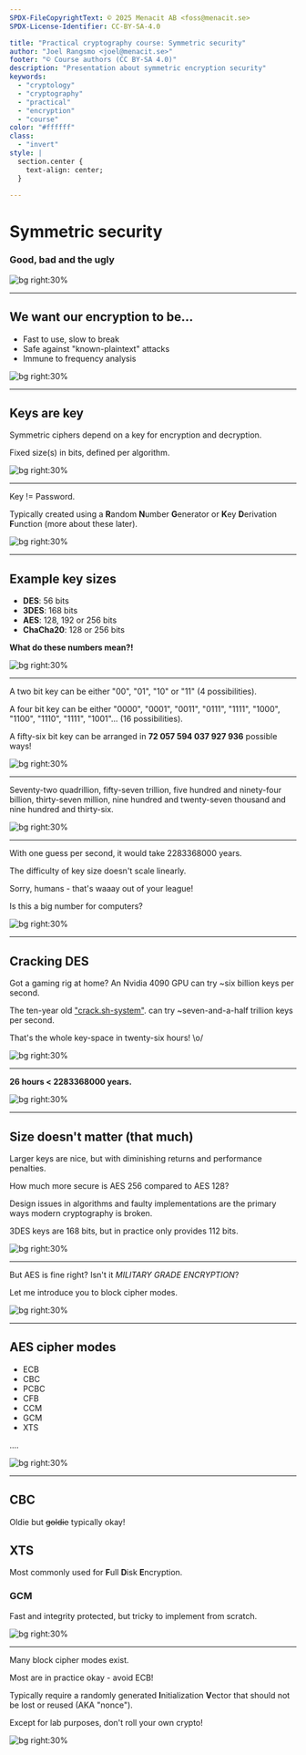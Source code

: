 ```yaml
---
SPDX-FileCopyrightText: © 2025 Menacit AB <foss@menacit.se>
SPDX-License-Identifier: CC-BY-SA-4.0

title: "Practical cryptography course: Symmetric security"
author: "Joel Rangsmo <joel@menacit.se>"
footer: "© Course authors (CC BY-SA 4.0)"
description: "Presentation about symmetric encryption security"
keywords:
  - "cryptology"
  - "cryptography"
  - "practical"
  - "encryption"
  - "course"
color: "#ffffff"
class:
  - "invert"
style: |
  section.center {
    text-align: center;
  }

---
```

<!-- _footer: "%ATTRIBUTION_PREFIX% Scott Skippy (CC BY-SA 2.0)" -->
# Symmetric security
### Good, bad and the ugly

![bg right:30%](images/08-dice.jpg)

---
<!-- _footer: "%ATTRIBUTION_PREFIX% Scott Skippy (CC BY-SA 2.0)" -->
## We want our encryption to be...
- Fast to use, slow to break
- Safe against "known-plaintext" attacks  
- Immune to frequency analysis

![bg right:30%](images/08-dice.jpg)

---
<!-- _footer: "%ATTRIBUTION_PREFIX% Brendan J (CC BY 2.0)" -->
## Keys are key
Symmetric ciphers depend on a key for
encryption and decryption.  

Fixed size(s) in bits,
defined per algorithm.

![bg right:30%](images/08-rusty_key.jpg)

---
<!-- _footer: "%ATTRIBUTION_PREFIX% Halfrain (CC BY-SA 2.0)" -->
Key != Password.  

Typically created using a
**R**andom **N**umber **G**enerator or
**K**ey **D**erivation **F**unction
(more about these later).

![bg right:30%](images/08-cherry_trees.jpg)

---
<!-- _footer: "%ATTRIBUTION_PREFIX% Marcin Wichary (CC BY 2.0)" -->
## Example key sizes
- **DES**: 56 bits
- **3DES**: 168 bits
- **AES**: 128, 192 or 256 bits
- **ChaCha20**: 128 or 256 bits
  
**What do these numbers mean?!**

![bg right:30%](images/08-random_numbers.jpg)

---
<!-- _footer: "%ATTRIBUTION_PREFIX% Halfrain (CC BY-SA 2.0)" -->
A two bit key can be either
"00", "01", "10" or "11" (4 possibilities).

A four bit key can be either
"0000", "0001", "0011", "0111", "1111",
"1000", "1100", "1110", "1111", "1001"...
(16 possibilities).

A fifty-six bit key can be arranged in
**72 057 594 037 927 936** possible ways!

![bg right:30%](images/08-planetarium_projector.jpg)

---
<!-- _footer: "%ATTRIBUTION_PREFIX% Halfrain (CC BY-SA 2.0)" -->
Seventy-two quadrillion,
fifty-seven trillion,
five hundred and ninety-four billion,
thirty-seven million, nine hundred and
twenty-seven thousand and nine hundred
and thirty-six.

![bg right:30%](images/08-planetarium_projector.jpg)

---
<!-- _footer: "%ATTRIBUTION_PREFIX% The Preiser Project (CC BY 2.0)" -->
With one guess per second,
it would take 2283368000 years.  

The difficulty of key size
doesn't scale linearly.  
  
Sorry, humans -
that's waaay out of your league!  

Is this a big number for computers?

![bg right:30%](images/08-pcb_man.jpg)

---
<!-- _footer: "%ATTRIBUTION_PREFIX% Asparukh Akanayev (CC BY 2.0)" -->
## Cracking DES
Got a gaming rig at home?
An Nvidia 4090 GPU can try 
~six billion keys per second.  

The ten-year old ["crack.sh-system"](https://crack.sh/).
can try ~seven-and-a-half trillion
keys per second.  
  
That's the whole key-space in
twenty-six hours! \o/

![bg right:30%](images/08-brick_hole.jpg)

---
<!-- _footer: "%ATTRIBUTION_PREFIX% Randy Adams (CC BY-SA 2.0)" -->
**26 hours \< 2283368000 years.**

![bg right:30%](images/08-mannequin.jpg)

---
<!-- _footer: "%ATTRIBUTION_PREFIX% Marcin Wichary (CC BY 2.0)" -->
## Size doesn't matter (that much)
Larger keys are nice,
but with diminishing returns
and performance penalties.  

How much more secure is AES 256
compared to AES 128?  

Design issues in algorithms and
faulty implementations are the
primary ways modern cryptography
is broken.  

3DES keys are 168 bits, but in
practice only provides 112 bits.

![bg right:30%](images/08-abandoned_factory.jpg)

---
<!-- _footer: "%ATTRIBUTION_PREFIX% Marcin Wichary (CC BY 2.0)" -->
But AES is fine right?
Isn't it _MILITARY GRADE ENCRYPTION_?  
  
Let me introduce you to block cipher modes.

![bg right:30%](images/08-missile_computer.jpg)

<!--
https://upload.wikimedia.org/wikipedia/commons/3/35/Tux.svg
https://upload.wikimedia.org/wikipedia/commons/d/d6/ECB_encryption.svg
https://upload.wikimedia.org/wikipedia/commons/9/96/Tux_encrypted_ecb.png
https://upload.wikimedia.org/wikipedia/commons/8/80/CBC_encryption.svg
https://upload.wikimedia.org/wikipedia/commons/0/00/Tux_encrypted_ctr.png
https://upload.wikimedia.org/wikipedia/commons/e/ef/BlockCipherModesofOperation.svg
-->

---
<!-- _footer: "%ATTRIBUTION_PREFIX% Kevin Dooley (CC BY 2.0)" -->
## AES cipher modes
- ECB
- CBC
- PCBC
- CFB
- CCM
- GCM
- XTS

....

![bg right:30%](images/08-plants.jpg)

---
<!-- _footer: "%ATTRIBUTION_PREFIX% Kurayba (CC BY-SA 2.0)" -->
## CBC
Oldie but ~~goldie~~ typically okay!

## XTS
Most commonly used for
**F**ull **D**isk **E**ncryption.

### GCM
Fast and integrity protected,
but tricky to implement from scratch.

![bg right:30%](images/08-boarded_windows.jpg)

---
<!-- _footer: "%ATTRIBUTION_PREFIX% Asparukh Akanayev (CC BY 2.0)" -->
Many block cipher modes exist.  

Most are in practice okay - avoid ECB!  

Typically require a randomly generated
**I**nitialization **V**ector that
should not be lost or reused
(AKA "nonce").

Except for lab purposes,
don't roll your own crypto!

![bg right:30%](images/08-mesh_head.jpg)
